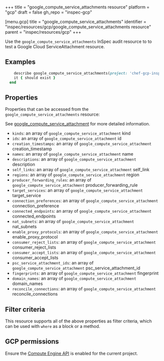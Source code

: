 +++
title = "google_compute_service_attachments resource"
platform = "gcp"
draft = false
gh_repo = "inspec-gcp"

[menu.gcp]
title = "google_compute_service_attachments"
identifier = "inspec/resources/gcp/google_compute_service_attachments resource"
parent = "inspec/resources/gcp"
+++

Use the `google_compute_service_attachments` InSpec audit resource to to test a Google Cloud ServiceAttachment resource.

## Examples

```ruby
    describe google_compute_service_attachments(project: 'chef-gcp-inspec', region: ' value_region') do
    it { should exist }
  end
```

## Properties

Properties that can be accessed from the `google_compute_service_attachments` resource:

See [google_compute_service_attachment](google_compute_service_attachment) for more detailed information.

  * `kinds`: an array of `google_compute_service_attachment` kind
  * `ids`: an array of `google_compute_service_attachment` id
  * `creation_timestamps`: an array of `google_compute_service_attachment` creation_timestamp
  * `names`: an array of `google_compute_service_attachment` name
  * `descriptions`: an array of `google_compute_service_attachment` description
  * `self_links`: an array of `google_compute_service_attachment` self_link
  * `regions`: an array of `google_compute_service_attachment` region
  * `producer_forwarding_rules`: an array of `google_compute_service_attachment` producer_forwarding_rule
  * `target_services`: an array of `google_compute_service_attachment` target_service
  * `connection_preferences`: an array of `google_compute_service_attachment` connection_preference
  * `connected_endpoints`: an array of `google_compute_service_attachment` connected_endpoints
  * `nat_subnets`: an array of `google_compute_service_attachment` nat_subnets
  * `enable_proxy_protocols`: an array of `google_compute_service_attachment` enable_proxy_protocol
  * `consumer_reject_lists`: an array of `google_compute_service_attachment` consumer_reject_lists
  * `consumer_accept_lists`: an array of `google_compute_service_attachment` consumer_accept_lists
  * `psc_service_attachment_ids`: an array of `google_compute_service_attachment` psc_service_attachment_id
  * `fingerprints`: an array of `google_compute_service_attachment` fingerprint
  * `domain_names`: an array of `google_compute_service_attachment` domain_names
  * `reconcile_connections`: an array of `google_compute_service_attachment` reconcile_connections

## Filter criteria

This resource supports all of the above properties as filter criteria, which can be used
with `where` as a block or a method.

## GCP permissions

Ensure the [Compute Engine API](https://console.cloud.google.com/apis/library/compute.googleapis.com/) is enabled for the current project.
